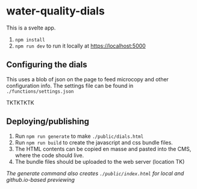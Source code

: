 # water-quality-dials

This is a svelte app.

1) `npm install`
2) `npm run dev` to run it locally at [https://localhost:5000](https://localhost:5000)


## Configuring the dials

This uses a blob of json on the page to feed microcopy and other configuration info. The settings file can be found in `./functions/settings.json`

TKTKTKTK

## Deploying/publishing

1) Run `npm run generate` to make `./public/dials.html`
2) Run `npm run build` to create the javascript and css bundle files.
3) The HTML contents can be copied en masse and pasted into the CMS, where the code should live.
4) The bundle files should be uploaded to the web server (location TK)

_The generate command also creates `./public/index.html` for local and github.io-based previewing_